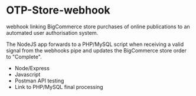 # OTP-Store-webhook
webhook linking BigCommerce store purchases of online publications to an automated user authorisation system.

The NodeJS app forwards to a PHP/MySQL script when receiving a valid signal from the webhooks pipe and updates the BigCommerce store order to "Complete".

- Node/Express
- Javascript
- Postman API testing
- Link to PHP/MySQL final processing
